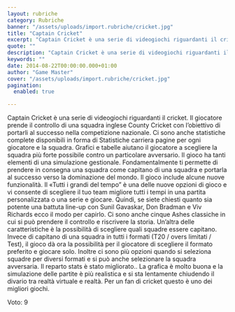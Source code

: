 ```yaml
---
layout: rubriche
category: Rubriche
banner: "/assets/uploads/import.rubriche/cricket.jpg"
title: "Captain Cricket"
excerpt: "Captain Cricket è una serie di videogiochi riguardanti il cricket. Il giocatore prende il controllo di una squadra inglese County Cricket con l’obiettivo di portarli al successo nella competizione nazionale. Ci sono anche statistiche complete disponibili in forma di Statistiche carriera pagine per ogni giocatore e la squadra. Grafici e tabelle aiutano il giocatore a [&hellip"
quote: ""
description: "Captain Cricket è una serie di videogiochi riguardanti il cricket. Il giocatore prende il controllo di una squadra inglese County Cricket con l’obiettivo di portarli al successo nella competizione nazionale. Ci sono anche statistiche complete disponibili in forma di Statistiche carriera pagine per ogni giocatore e la squadra. Grafici e tabelle aiutano il giocatore a [&hellip"
keywords: ""
date: 2014-08-22T00:00:00.000+01:00
author: "Game Master"
cover: "/assets/uploads/import.rubriche/cricket.jpg"
pagination:
  enabled: true

---
```


[](https://hotmc.com/wp-content/uploads/2014/08/cricket.jpg)

Captain Cricket è una serie di videogiochi riguardanti il cricket. Il giocatore prende il controllo di una squadra inglese County Cricket con l’obiettivo di portarli al successo nella competizione nazionale. Ci sono anche statistiche complete disponibili in forma di Statistiche carriera pagine per ogni giocatore e la squadra. Grafici e tabelle aiutano il giocatore a scegliere la squadra più forte possibile contro un particolare avversario. Il gioco ha tanti elementi di una simulazione gestionale. Fondamentalmente ti permette di prendere in consegna una squadra come capitano di una squadra e portarla al successo verso la dominazione del mondo. Il gioco include alcune nuove funzionalità. Il «Tutti i grandi del tempo” è una delle nuove opzioni di gioco e vi consente di scegliere il tuo team migliore tutti i tempi in una partita personalizzata o una serie e giocare. Quindi, se siete chiesti quanto sia potente una battuta line-up con Sunil Gavaskar, Don Bradman e Viv Richards ecco il modo per capirlo. Ci sono anche cinque Ashes classiche in cui si può prendere il controllo e riscrivere la storia. Un’altra delle caratteristiche è la possibilità di scegliere quali squadre essere capitano. Invece di capitano di una squadra in tutti i formati (T20 / overs limitati / Test), il gioco dà ora la possibilità per il giocatore di scegliere il formato preferito e giocare solo. Inoltre ci sono più opzioni quando si seleziona squadre per diversi formati e si può anche selezionare la squadra avversaria. Il reparto stats è stato migliorato.. La grafica è molto buona e la simulazione delle partite è più realistica e si sta lentamente chiudendo il divario tra realtà virtuale e realtà. Per un fan di cricket questo è uno dei migliori giochi.

Voto: 9